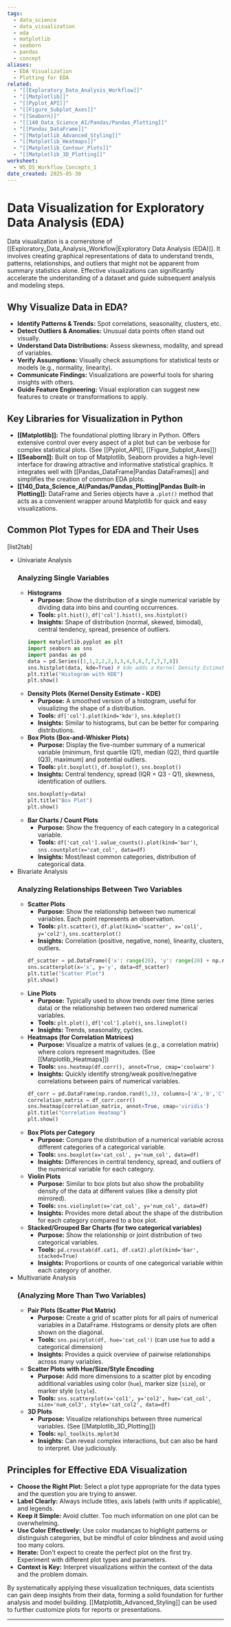 ```yaml
---
tags:
  - data_science
  - data_visualization
  - eda
  - matplotlib
  - seaborn
  - pandas
  - concept
aliases:
  - EDA Visualization
  - Plotting for EDA
related:
  - "[[Exploratory_Data_Analysis_Workflow]]"
  - "[[Matplotlib]]"
  - "[[Pyplot_API]]"
  - "[[Figure_Subplot_Axes]]"
  - "[[Seaborn]]"
  - "[[140_Data_Science_AI/Pandas/Pandas_Plotting]]"
  - "[[Pandas_DataFrame]]"
  - "[[Matplotlib_Advanced_Styling]]"
  - "[[Matplotlib_Heatmaps]]"
  - "[[Matplotlib_Contour_Plots]]"
  - "[[Matplotlib_3D_Plotting]]"
worksheet:
  - WS_DS_Workflow_Concepts_1
date_created: 2025-05-30
---
```

# Data Visualization for Exploratory Data Analysis (EDA)

Data visualization is a cornerstone of [[Exploratory_Data_Analysis_Workflow|Exploratory Data Analysis (EDA)]]. It involves creating graphical representations of data to understand trends, patterns, relationships, and outliers that might not be apparent from summary statistics alone. Effective visualizations can significantly accelerate the understanding of a dataset and guide subsequent analysis and modeling steps.

## Why Visualize Data in EDA?
- **Identify Patterns & Trends:** Spot correlations, seasonality, clusters, etc.
- **Detect Outliers & Anomalies:** Unusual data points often stand out visually.
- **Understand Data Distributions:** Assess skewness, modality, and spread of variables.
- **Verify Assumptions:** Visually check assumptions for statistical tests or models (e.g., normality, linearity).
- **Communicate Findings:** Visualizations are powerful tools for sharing insights with others.
- **Guide Feature Engineering:** Visual exploration can suggest new features to create or transformations to apply.

## Key Libraries for Visualization in Python
- **[[Matplotlib]]:** The foundational plotting library in Python. Offers extensive control over every aspect of a plot but can be verbose for complex statistical plots. (See [[Pyplot_API]], [[Figure_Subplot_Axes]])
- **[[Seaborn]]:** Built on top of Matplotlib, Seaborn provides a high-level interface for drawing attractive and informative statistical graphics. It integrates well with [[Pandas_DataFrame|Pandas DataFrames]] and simplifies the creation of common EDA plots.
- **[[140_Data_Science_AI/Pandas/Pandas_Plotting|Pandas Built-in Plotting]]:** DataFrame and Series objects have a `.plot()` method that acts as a convenient wrapper around Matplotlib for quick and easy visualizations.

## Common Plot Types for EDA and Their Uses

[list2tab]
- Univariate Analysis
	### Analyzing Single Variables
    - **Histograms**
        - **Purpose:** Show the distribution of a single numerical variable by dividing data into bins and counting occurrences.
        - **Tools:** `plt.hist()`, `df['col'].hist()`, `sns.histplot()`
        - **Insights:** Shape of distribution (normal, skewed, bimodal), central tendency, spread, presence of outliers.
        ```python
        import matplotlib.pyplot as plt
        import seaborn as sns
        import pandas as pd
        data = pd.Series([1,1,2,2,2,3,3,4,5,6,7,7,7,7,8])
        sns.histplot(data, kde=True) # kde adds a Kernel Density Estimate
        plt.title("Histogram with KDE")
        plt.show()
        ```
    - **Density Plots (Kernel Density Estimate - KDE)**
        - **Purpose:** A smoothed version of a histogram, useful for visualizing the shape of a distribution.
        - **Tools:** `df['col'].plot(kind='kde')`, `sns.kdeplot()`
        - **Insights:** Similar to histograms, but can be better for comparing distributions.
    - **Box Plots (Box-and-Whisker Plots)**
        - **Purpose:** Display the five-number summary of a numerical variable (minimum, first quartile (Q1), median (Q2), third quartile (Q3), maximum) and potential outliers.
        - **Tools:** `plt.boxplot()`, `df.boxplot()`, `sns.boxplot()`
        - **Insights:** Central tendency, spread (IQR = Q3 - Q1), skewness, identification of outliers.
        ```python
        sns.boxplot(y=data)
        plt.title("Box Plot")
        plt.show()
        ```
    - **Bar Charts / Count Plots**
        - **Purpose:** Show the frequency of each category in a categorical variable.
        - **Tools:** `df['cat_col'].value_counts().plot(kind='bar')`, `sns.countplot(x='cat_col', data=df)`
        - **Insights:** Most/least common categories, distribution of categorical data.
- Bivariate Analysis 
	### Analyzing Relationships Between Two Variables
    - **Scatter Plots**
        - **Purpose:** Show the relationship between two numerical variables. Each point represents an observation.
        - **Tools:** `plt.scatter()`, `df.plot(kind='scatter', x='col1', y='col2')`, `sns.scatterplot()`
        - **Insights:** Correlation (positive, negative, none), linearity, clusters, outliers.
        ```python
        df_scatter = pd.DataFrame({'x': range(20), 'y': range(20) + np.random.randn(20)*2})
        sns.scatterplot(x='x', y='y', data=df_scatter)
        plt.title("Scatter Plot")
        plt.show()
        ```
    - **Line Plots**
        - **Purpose:** Typically used to show trends over time (time series data) or the relationship between two ordered numerical variables.
        - **Tools:** `plt.plot()`, `df['col'].plot()`, `sns.lineplot()`
        - **Insights:** Trends, seasonality, cycles.
    - **Heatmaps (for Correlation Matrices)**
        - **Purpose:** Visualize a matrix of values (e.g., a correlation matrix) where colors represent magnitudes. (See [[Matplotlib_Heatmaps]])
        - **Tools:** `sns.heatmap(df.corr(), annot=True, cmap='coolwarm')`
        - **Insights:** Quickly identify strong/weak positive/negative correlations between pairs of numerical variables.
        ```python
        df_corr = pd.DataFrame(np.random.rand(5,3), columns=['A','B','C'])
        correlation_matrix = df_corr.corr()
        sns.heatmap(correlation_matrix, annot=True, cmap='viridis')
        plt.title("Correlation Heatmap")
        plt.show()
        ```
    - **Box Plots per Category**
        - **Purpose:** Compare the distribution of a numerical variable across different categories of a categorical variable.
        - **Tools:** `sns.boxplot(x='cat_col', y='num_col', data=df)`
        - **Insights:** Differences in central tendency, spread, and outliers of the numerical variable for each category.
    - **Violin Plots**
        - **Purpose:** Similar to box plots but also show the probability density of the data at different values (like a density plot mirrored).
        - **Tools:** `sns.violinplot(x='cat_col', y='num_col', data=df)`
        - **Insights:** Provides more detail about the shape of the distribution for each category compared to a box plot.
    - **Stacked/Grouped Bar Charts (for two categorical variables)**
        - **Purpose:** Show the relationship or joint distribution of two categorical variables.
        - **Tools:** `pd.crosstab(df.cat1, df.cat2).plot(kind='bar', stacked=True)`
        - **Insights:** Proportions or counts of one categorical variable within each category of another.
- Multivariate Analysis 
	### (Analyzing More Than Two Variables)
    - **Pair Plots (Scatter Plot Matrix)**
        - **Purpose:** Create a grid of scatter plots for all pairs of numerical variables in a DataFrame. Histograms or density plots are often shown on the diagonal.
        - **Tools:** `sns.pairplot(df, hue='cat_col')` (can use `hue` to add a categorical dimension)
        - **Insights:** Provides a quick overview of pairwise relationships across many variables.
    - **Scatter Plots with Hue/Size/Style Encoding**
        - **Purpose:** Add more dimensions to a scatter plot by encoding additional variables using color (`hue`), marker size (`size`), or marker style (`style`).
        - **Tools:** `sns.scatterplot(x='col1', y='col2', hue='cat_col', size='num_col3', style='cat_col2', data=df)`
    - **3D Plots**
        - **Purpose:** Visualize relationships between three numerical variables. (See [[Matplotlib_3D_Plotting]])
        - **Tools:** `mpl_toolkits.mplot3d`
        - **Insights:** Can reveal complex interactions, but can also be hard to interpret. Use judiciously.

## Principles for Effective EDA Visualization
- **Choose the Right Plot:** Select a plot type appropriate for the data types and the question you are trying to answer.
- **Label Clearly:** Always include titles, axis labels (with units if applicable), and legends.
- **Keep it Simple:** Avoid clutter. Too much information on one plot can be overwhelming.
- **Use Color Effectively:** Use color mudanças to highlight patterns or distinguish categories, but be mindful of color blindness and avoid using too many colors.
- **Iterate:** Don't expect to create the perfect plot on the first try. Experiment with different plot types and parameters.
- **Context is Key:** Interpret visualizations within the context of the data and the problem domain.

By systematically applying these visualization techniques, data scientists can gain deep insights from their data, forming a solid foundation for further analysis and model building. [[Matplotlib_Advanced_Styling]] can be used to further customize plots for reports or presentations.

---